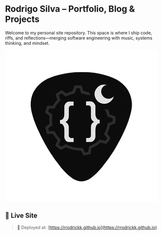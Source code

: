 # Rodrigo Silva – Portfolio, Blog & Projects

Welcome to my personal site repository. This space is where I ship code, riffs, and reflections—merging software engineering with music, systems thinking, and mindset.

![Favicon Preview](./favicon.png)

## 🔗 Live Site

> 🚀 Deployed at: [https://rrodrickk.github.io](https://rrodrickk.github.io)


